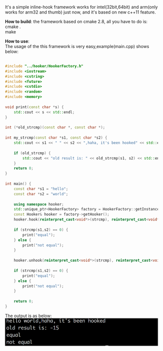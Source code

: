 It's a simple inline-hook framework works for intel(32bit,64bit) and arm(only works for arm32 and thumb) just now, and it's based on new c++11 feature.

<b>How to build</b>:
the framework based on cmake 2.8, all you have to do is:<br/>
cmake .</br>
make<br/>

<b>How to use</b>:<br/>
The usage of the this framework is very easy,example(main.cpp) shows below:<br/>

```c++

#include "../hooker/HookerFactory.h"
#include <iostream>
#include <cstring>
#include <future>
#include <cstdio>
#include <random>
#include <memory>

void print(const char *s) {
    std::cout << s << std::endl;
}

int (*old_strcmp)(const char *, const char *);

int my_strcmp(const char *s1, const char *s2) {
    std::cout << s1 << " " << s2 << ",haha, it's been hooked" << std::endl;

	if (old_strcmp) {
		std::cout << "old result is: " << old_strcmp(s1, s2) << std::endl;
	}
    return 0;
}

int main() {
    const char *s1 = "hello";
    const char *s2 = "world";

    using namespace hooker;
	std::unique_ptr<HookerFactory> factory = HookerFactory::getInstance();
    const Hooker& hooker = factory->getHooker();
    hooker.hook(reinterpret_cast<void*>(strcmp), reinterpret_cast<void*>(my_strcmp), reinterpret_cast<void**>(&old_strcmp));

    if (strcmp(s1,s2) == 0) {
        print("equal");
    } else {
        print("not equal");
    }

    hooker.unhook(reinterpret_cast<void*>(strcmp), reinterpret_cast<void*>(old_strcmp));

    if (strcmp(s1,s2) == 0) {
        print("equal");
    } else {
        print("not equal");
    }

    return 0;
}


```

The output is as below:
![image](imgs/crop.png)


